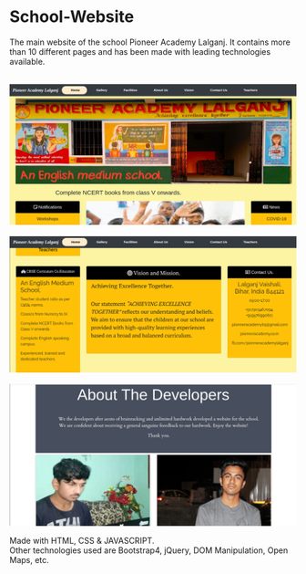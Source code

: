 # School-Website

The main website of the school Pioneer Academy Lalganj. It contains more than 10 different pages and has been made with leading technologies available.<br><br>

<img src = "https://github.com/ShyamPraveenSingh/School-Website/blob/master/ss.png"><br><br>
<img src = "https://github.com/ShyamPraveenSingh/School-Website/blob/master/ss2.png"><br><br>
<img src = "https://github.com/ShyamPraveenSingh/School-Website/blob/master/ss3.png"><br>


Made with HTML, CSS & JAVASCRIPT.<br>
Other technologies used are Bootstrap4, jQuery, DOM Manipulation, Open Maps, etc.
